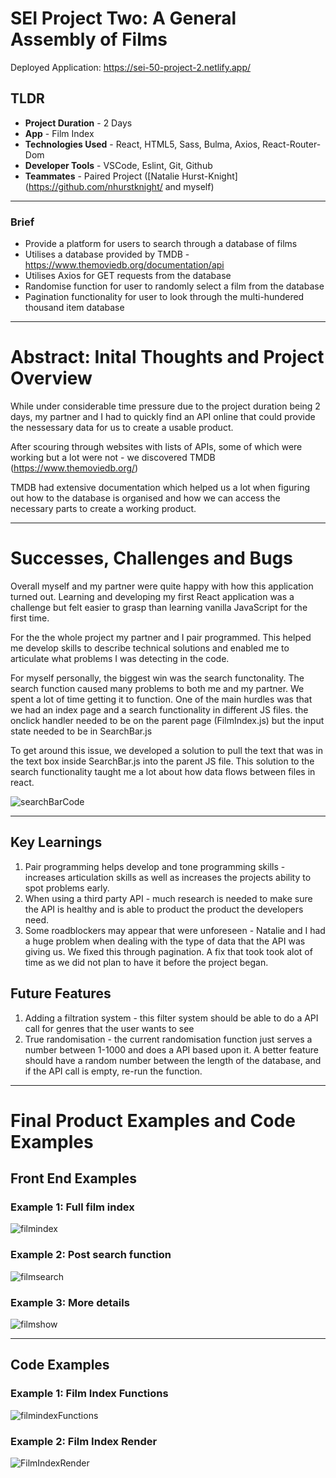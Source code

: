# SEI Project Two: A General Assembly of Films

Deployed Application: https://sei-50-project-2.netlify.app/

## TLDR

- **Project Duration** - 2 Days
- **App** - Film Index
- **Technologies Used** - React, HTML5, Sass, Bulma, Axios, React-Router-Dom
- **Developer Tools** - VSCode, Eslint, Git, Github
- **Teammates** - Paired Project ([Natalie Hurst-Knight](https://github.com/nhurstknight/ and myself)
____

### Brief
- Provide a platform for users to search through a database of films
- Utilises a database provided by TMDB -
https://www.themoviedb.org/documentation/api
- Utilises Axios for GET requests from the database
- Randomise function for user to randomly select a film from the database
- Pagination functionality for user to look through the multi-hundered thousand item database

____

# Abstract: Inital Thoughts and Project Overview

While under considerable time pressure due to the project duration being 2 days, my partner and I had to quickly find an API online that could provide the nessessary data for us to create a usable product.

After scouring through websites with lists of APIs, some of which were working but a lot were not - we discovered TMDB (https://www.themoviedb.org/)

TMDB had extensive documentation which helped us a lot when figuring out how to the database is organised and how we can access the necessary parts to create a working product.  
____

# Successes, Challenges and Bugs

Overall myself and my partner were quite happy with how this application turned out. Learning and developing my first React application was a challenge but felt easier to grasp than learning vanilla JavaScript for the first time. 

For the the whole project my partner and I pair programmed. This helped me develop skills to describe technical solutions and enabled me to articulate what problems I was detecting in the code.

For myself personally, the biggest win was the search functonality. The search function caused many problems to both me and my partner. We spent a lot of time getting it to function. One of the main hurdles was that we had an index page and a search functionality in different JS files. the onclick handler needed to be on the parent page (FilmIndex.js) but the input state needed to be in SearchBar.js

To get around this issue, we developed a solution to pull the text that was in the text box inside SearchBar.js into the parent JS file. This solution to the search functionality taught me a lot about how data flows between files in react. 

 ![searchBarCode](/src/read-me-images/searchBarCode.png)
____

## Key Learnings 
1. Pair programming helps develop and tone programming skills - increases articulation skills as well as increases the projects ability to spot problems early.
2. When using a third party API - much research is needed to make sure the API is healthy and is able to product the product the developers need.
3. Some roadblockers may appear that were unforeseen - Natalie and I had a huge problem when dealing with the type of data that the API was giving us. We fixed this through pagination. A fix that took took alot of time as we did not plan to have it before the project began.

## Future Features
1. Adding a filtration system - this filter system should be able to do a API call for genres that the user wants to see
2. True randomisation - the current randomisation function just serves a number between 1-1000 and does a API based upon it. A better feature should have a random number between the length of the database, and if the API call is empty, re-run the function.
___________


# Final Product Examples and Code Examples

## Front End Examples

### Example 1: Full film index
 ![filmindex](/src/read-me-images/filmindex.jpg)
### Example 2: Post search function
 ![filmsearch](/src/read-me-images/filmsearch.jpg)
### Example 3: More details
 ![filmshow](/src/read-me-images/filmshow.png)

____
## Code Examples

### Example 1: Film Index Functions
 ![filmindexFunctions](/src/read-me-images/filmIndexFunction.png)

 ### Example 2: Film Index Render
 ![FilmIndexRender](/src/read-me-images/filmIndexsRender.png)